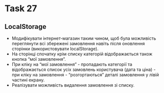 # Task 27

## LocalStorage

* Модифікувати інтернет-магазин таким чином, щоб була можливість переглянути всі збережені замовлення навіть після оновлення сторінки (використовувати localStorage).
* На сторінці спочатку крім списку категорій відображається також кнопка “мої замовлення”.
* При кліку на “мої замовлення” - пропадають категорії та відображається список усіх замовлень користувача (дата та ціна) - при кліку на замовлення - “розгортаються” деталі замовлення у лівій частині екрану.
* Реалізувати можливість видалення замовлення зі списку.